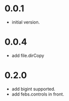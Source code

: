 
0.0.1
==================
  - initial version.

0.0.4
==================
  - add file.dirCopy
  

0.2.0
==================
  - add bigint supported.
  - add febs.controls in front.




